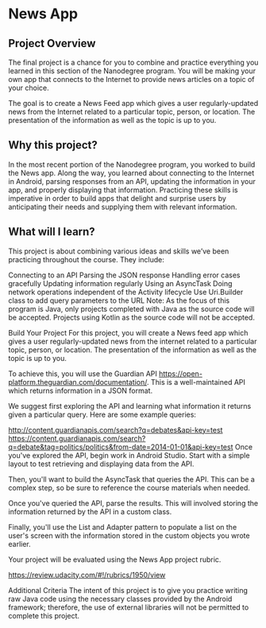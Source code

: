 # News App

## Project Overview
The final project is a chance for you to combine and practice everything you learned in this section of the Nanodegree program. You will be making your own app that connects to the Internet to provide news articles on a topic of your choice.

The goal is to create a News Feed app which gives a user regularly-updated news from the Internet related to a particular topic, person, or location. The presentation of the information as well as the topic is up to you.

## Why this project?
In the most recent portion of the Nanodegree program, you worked to build the News app. Along the way, you learned about connecting to the Internet in Android, parsing responses from an API, updating the information in your app, and properly displaying that information. Practicing these skills is imperative in order to build apps that delight and surprise users by anticipating their needs and supplying them with relevant information.

## What will I learn?
This project is about combining various ideas and skills we’ve been practicing throughout the course. They include:

Connecting to an API
Parsing the JSON response
Handling error cases gracefully
Updating information regularly
Using an AsyncTask
Doing network operations independent of the Activity lifecycle
Use Uri.Builder class to add query parameters to the URL
Note: As the focus of this program is Java, only projects completed with Java as the source code will be accepted. Projects using Kotlin as the source code will not be accepted.

Build Your Project
For this project, you will create a News feed app which gives a user regularly-updated news from the internet related to a particular topic, person, or location. The presentation of the information as well as the topic is up to you.

To achieve this, you will use the Guardian API https://open-platform.theguardian.com/documentation/. This is a well-maintained API which returns information in a JSON format.

We suggest first exploring the API and learning what information it returns given a particular query. Here are some example queries:

http://content.guardianapis.com/search?q=debates&api-key=test
https://content.guardianapis.com/search?q=debate&tag=politics/politics&from-date=2014-01-01&api-key=test
Once you've explored the API, begin work in Android Studio. Start with a simple layout to test retrieving and displaying data from the API.

Then, you'll want to build the AsyncTask that queries the API. This can be a complex step, so be sure to reference the course materials when needed.

Once you've queried the API, parse the results. This will involved storing the information returned by the API in a custom class.

Finally, you'll use the List and Adapter pattern to populate a list on the user's screen with the information stored in the custom objects you wrote earlier.

Your project will be evaluated using the News App project rubric.

https://review.udacity.com/#!/rubrics/1950/view

Additional Criteria
The intent of this project is to give you practice writing raw Java code using the necessary classes provided by the Android framework; therefore, the use of external libraries will not be permitted to complete this project.



